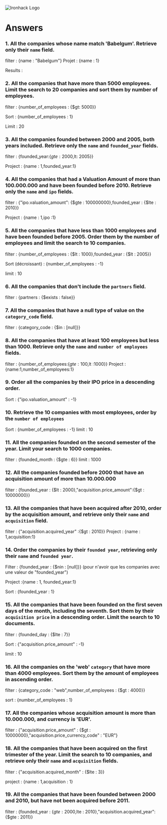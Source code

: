 ![Ironhack Logo](https://i.imgur.com/1QgrNNw.png)

# Answers

### 1. All the companies whose name match 'Babelgum'. Retrieve only their `name` field.

filter : {name : "Babelgum"}
Projet : {name : 1}

Results :


### 2. All the companies that have more than 5000 employees. Limit the search to 20 companies and sort them by **number of employees**.

filter : {number_of_employees : {$gt: 5000}}

Sort : {number_of_employees : 1}

Limit : 20

### 3. All the companies founded between 2000 and 2005, both years included. Retrieve only the `name` and `founded_year` fields.

filter : {founded_year:{$gte: 2000 ,$lt: 2005}}

Project : {name : 1,founded_year:1}

### 4. All the companies that had a Valuation Amount of more than 100.000.000 and have been founded before 2010. Retrieve only the `name` and `ipo` fields.

filter : {"ipo.valuation_amount": {$gte : 100000000},founded_year : {$lte : 2010}}

Project : {name : 1,ipo :1}

### 5. All the companies that have less than 1000 employees and have been founded before 2005. Order them by the number of employees and limit the search to 10 companies.

filter : {number_of_employees : {$lt : 1000},founded_year : {$lt : 2005}}

Sort (décroissant) : {number_of_employees : -1}

limit : 10

### 6. All the companies that don't include the `partners` field.

filter : {partners : {$exists : false}}

### 7. All the companies that have a null type of value on the `category_code` field.

filter : {category_code : {$in : [null]}}

### 8. All the companies that have at least 100 employees but less than 1000. Retrieve only the `name` and `number of employees` fields.

filter : {number_of_employees:{$gte : 100,$lt :1000}}
Project : {name:1,number_of_employees:1}

### 9. Order all the companies by their IPO price in a descending order.

Sort : {"ipo.valuation_amount" : -1}

### 10. Retrieve the 10 companies with most employees, order by the `number of employees`

Sort : {number_of_employees : -1}
limit : 10

### 11. All the companies founded on the second semester of the year. Limit your search to 1000 companies.

filter : {founded_month : {$gte : 6}}
limit : 1000

### 12. All the companies founded before 2000 that have an acquisition amount of more than 10.000.000

filter : {founded_year : {$lt : 2000},"acquisition.price_amount":{$gt : 10000000}}

### 13. All the companies that have been acquired after 2010, order by the acquisition amount, and retrieve only their `name` and `acquisition` field.

filter : {"acquisition.acquired_year" :{$gt : 2010}}
Project : {name : 1,acquisition:1}

### 14. Order the companies by their `founded year`, retrieving only their `name` and `founded year`.

Filter : {founded_year : {$nin : [null]}} (pour n'avoir que les companies avec une valeur de "founded_year")

Project :{name : 1, founded_year:1}

Sort : {founded_year : 1}

### 15. All the companies that have been founded on the first seven days of the month, including the seventh. Sort them by their `acquisition price` in a descending order. Limit the search to 10 documents.

filter : {founded_day : {$lte : 7}}

Sort : {"acquisition.price_amount" : -1}

limit : 10

### 16. All the companies on the 'web' `category` that have more than 4000 employees. Sort them by the amount of employees in ascending order.

filter : {category_code : "web",number_of_employees : {$gt : 4000}}

sort : {number_of_employees : 1}

### 17. All the companies whose acquisition amount is more than 10.000.000, and currency is 'EUR'.

filter : {"acquisition.price_amount" : {$gt : 10000000},"acquisition.price_currency_code" : "EUR"}

### 18. All the companies that have been acquired on the first trimester of the year. Limit the search to 10 companies, and retrieve only their `name` and `acquisition` fields.

filter : {"acquisition.acquired_month" : {$lte : 3}}

project : {name : 1,acquisition : 1}

### 19. All the companies that have been founded between 2000 and 2010, but have not been acquired before 2011.

filter : {founded_year : {$gte : 2000,$lte : 2010},"acquisition.acquired_year":{$gte : 2011}}
